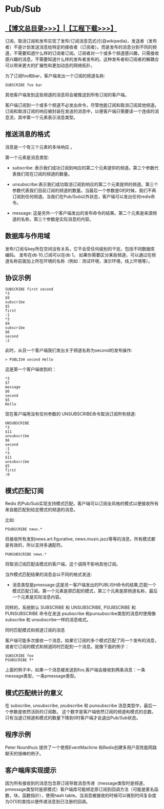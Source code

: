 # Pub/Sub

## [【博文总目录>>>】](http://blog.csdn.net/derrantcm/article/details/73456550)|[【工程下载>>>】](https://github.com/Wang-Jun-Chao/RedisLearning)

订阅，取消订阅和发布实现了发布/订阅消息范式(引自wikipedia)，发送者（发布者）不是计划发送消息给特定的接收者（订阅者）。而是发布的消息分到不同的频道，不需要知道什么样的订阅者订阅。订阅者对一个或多个频道感兴趣，只需接收感兴趣的消息，不需要知道什么样的发布者发布的。这种发布者和订阅者的解耦合可以带来更大的扩展性和更加动态的网络拓扑。

为了订阅foo和bar，客户端发出一个订阅的频道名称:

```
SUBSCRIBE foo bar
```

其他客户端发到这些频道的消息将会被推送到所有订阅的客户端。

客户端订阅到一个或多个频道不必发出命令，尽管他能订阅和取消订阅其他频道。订阅和取消订阅的响应被封装在发送的消息中，以便客户端只需要读一个连续的消息流，其中第一个元素表示消息类型。

## 推送消息的格式

消息是一个有三个元素的多块响应 。

第一个元素是消息类型:

- subscribe: 表示我们成功订阅到响应的第二个元素提供的频道。第三个参数代表我们现在订阅的频道的数量。

- unsubscribe:表示我们成功取消订阅到响应的第二个元素提供的频道。第三个参数代表我们目前订阅的频道的数量。当最后一个参数是0的时候，我们不再订阅到任何频道。当我们在Pub/Sub以外状态，客户端可以发出任何redis命令。

- message: 这是另外一个客户端发出的发布命令的结果。第二个元素是来源频道的名称，第三个参数是实际消息的内容。

## 数据库与作用域

发布/订阅与key所在空间没有关系，它不会受任何级别的干扰，包括不同数据库编码。 发布在db 10,订阅可以在db 1。 如果你需要区分某些频道，可以通过在频道名称前面加上所在环境的名称（例如：测试环境，演示环境，线上环境等）。

## 协议示例

```
SUBSCRIBE first second
*3
$9
subscribe
$5
first
:1
*3
$9
subscribe
$6
second
:2
```

此时，从另一个客户端我们发出关于频道名称为second的发布操作:

```
> PUBLISH second Hello
```

这是第一个客户端收到的：

```
*3
$7
message
$6
second
$5
Hello
```

现在客户端用没有任何参数的 UNSUBSCRIBE命令取消订阅所有频道:

```
UNSUBSCRIBE
*3
$11
unsubscribe
$6
second
:1
*3
$11
unsubscribe
$5
first
:0
```

## 模式匹配订阅

Redis 的Pub/Sub实现支持模式匹配。客户端可以订阅全风格的模式以便接收所有来自能匹配到给定模式的频道的消息。

比如:

```
PSUBSCRIBE news.*
```

将接收所有发到news.art.figurative, news.music.jazz等等的消息，所有模式都是有效的，所以支持多通配符。

```
PUNSUBSCRIBE news.*
```

将取消订阅匹配该模式的客户端，这个调用不影响其他订阅。

当作模式匹配结果的消息会以不同的格式发送:

- 消息类型是pmessage:这是另一客户端发出的PUBLISH命令的结果,匹配一个模式匹配订阅。第一个元素是原匹配的模式，第三个元素是原频道名称，最后一个元素是实际消息内容。

同样的，系统默认 SUBSCRIBE 和 UNSUBSCRIBE, PSUBSCRIBE 和 PUNSUBSCRIBE 命令在发送 psubscribe 和punsubscribe类型的消息时使用像subscribe 和 unsubscribe一样的消息格式。

同时匹配模式和频道订阅的消息

客户端可能多次接收一个消息，如果它订阅的多个模式匹配了同一个发布的消息，或者它订阅的模式和频道同时匹配到一个消息。就像下面的例子：

```
SUBSCRIBE foo
PSUBSCRIBE f*
```

上面的例子中，如果一个消息被发送到foo,客户端会接收到两条消息：一条message类型，一条pmessage类型。

## 模式匹配统计的意义

在 subscribe, unsubscribe, psubscribe 和 punsubscribe 消息类型中，最后一个参数是依然活跃的订阅数。 这个数字是客户端依然订阅的频道和模式的总数。只有当退订频道和模式的数量下降到0时客户端才会退出Pub/Sub状态。

## 程序示例

Peter Noordhuis 提供了一个使用EventMachine 和Redis创建多用户高性能网路聊天的很棒的例子。

## 客户端库实现提示

因为所有接收到的消息包含原订阅导致消息传递（message类型时是频道，pmessage类型时是原模式）客户端库可能绑定原订阅到回调方法（可能是匿名函数，块，函数指针），使用hash table。当消息被接收的时候可以做到时间复杂度为O(1)的查找以便传递消息到已注册的回调。